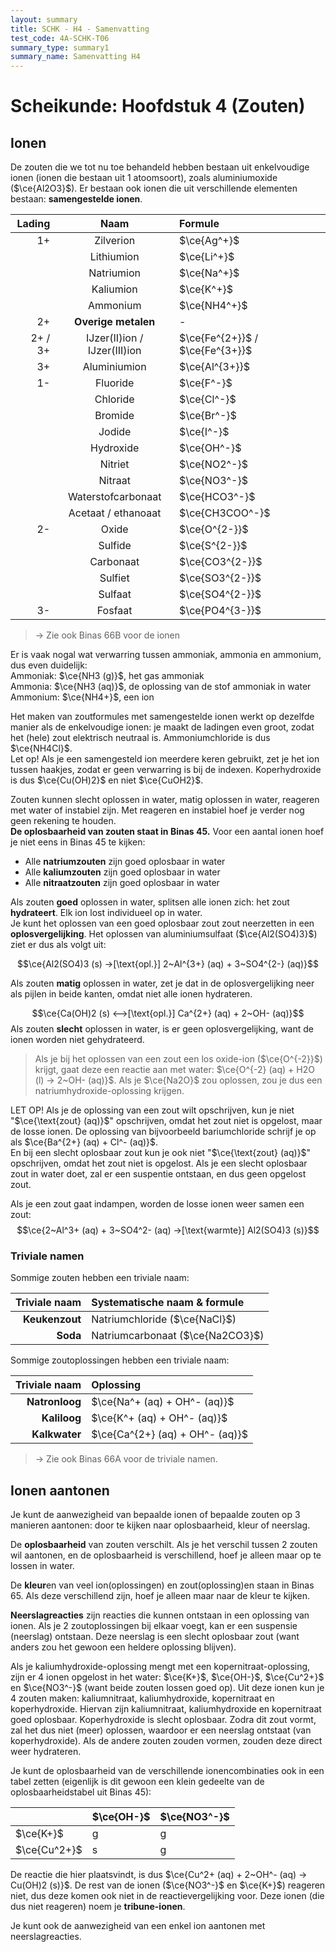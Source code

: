 ```yaml
---
layout: summary
title: SCHK - H4 - Samenvatting
test_code: 4A-SCHK-T06
summary_type: summary1
summary_name: Samenvatting H4
---
```


# Scheikunde: Hoofdstuk 4 (Zouten)

## Ionen

De zouten die we tot nu toe behandeld hebben bestaan uit enkelvoudige ionen (ionen die bestaan uit 1 atoomsoort), zoals aluminiumoxide ($\ce{Al2O3}$). Er bestaan ook ionen die uit verschillende elementen bestaan: **samengestelde ionen**.

|  Lading |             Naam             | Formule                         |
| ------: | :--------------------------: | :------------------------------ |
|      1+ |          Zilverion           | $\ce{Ag^+}$                     |
|         |          Lithiumion          | $\ce{Li^+}$                     |
|         |          Natriumion          | $\ce{Na^+}$                     |
|         |          Kaliumion           | $\ce{K^+}$                      |
|         |           Ammonium           | $\ce{NH4^+}$                    |
|      2+ |     **Overige metalen**      | -                               |
| 2+ / 3+ | IJzer(II)ion / IJzer(III)ion | $\ce{Fe^{2+}}$ / $\ce{Fe^{3+}}$ |
|      3+ |         Aluminiumion         | $\ce{Al^{3+}}$                  |
|      1- |           Fluoride           | $\ce{F^-}$                      |
|         |           Chloride           | $\ce{Cl^-}$                     |
|         |           Bromide            | $\ce{Br^-}$                     |
|         |            Jodide            | $\ce{I^-}$                      |
|         |          Hydroxide           | $\ce{OH^-}$                     |
|         |           Nitriet            | $\ce{NO2^-}$                    |
|         |           Nitraat            | $\ce{NO3^-}$                    |
|         |      Waterstofcarbonaat      | $\ce{HCO3^-}$                   |
|         |     Acetaat / ethanoaat      | $\ce{CH3COO^-}$                 |
|      2- |            Oxide             | $\ce{O^{2-}}$                   |
|         |           Sulfide            | $\ce{S^{2-}}$                   |
|         |          Carbonaat           | $\ce{CO3^{2-}}$                 |
|         |           Sulfiet            | $\ce{SO3^{2-}}$                 |
|         |           Sulfaat            | $\ce{SO4^{2-}}$                 |
|      3- |           Fosfaat            | $\ce{PO4^{3-}}$                 |

> $\rightarrow$ Zie ook Binas 66B voor de ionen

Er is vaak nogal wat verwarring tussen ammoniak, ammonia en ammonium, dus even duidelijk:  
Ammoniak: $\ce{NH3 (g)}$, het gas ammoniak  
Ammonia: $\ce{NH3 (aq)}$, de oplossing van de stof ammoniak in water  
Ammonium: $\ce{NH4+}$, een ion  

Het maken van zoutformules met samengestelde ionen werkt op dezelfde manier als de enkelvoudige ionen: je maakt de ladingen even groot, zodat het (hele) zout elektrisch neutraal is. Ammoniumchloride is dus $\ce{NH4Cl}$.  
Let op! Als je een samengesteld ion meerdere keren gebruikt, zet je het ion tussen haakjes, zodat er geen verwarring is bij de indexen. Koperhydroxide is dus $\ce{Cu(OH)2}$ en niet $\ce{CuOH2}$.

Zouten kunnen slecht oplossen in water, matig oplossen in water, reageren met water of instabiel zijn. Met reageren en instabiel hoef je verder nog geen rekening te houden.  
**De oplosbaarheid van zouten staat in Binas 45.** Voor een aantal ionen hoef je niet eens in Binas 45 te kijken:

- Alle **natriumzouten** zijn goed oplosbaar in water
- Alle **kaliumzouten** zijn goed oplosbaar in water
- Alle **nitraatzouten** zijn goed oplosbaar in water

Als zouten **goed** oplossen in water, splitsen alle ionen zich: het zout **hydrateert**. Elk ion lost individueel op in water.  
Je kunt het oplossen van een goed oplosbaar zout zout neerzetten in een **oplosvergelijking**. Het oplossen van aluminiumsulfaat ($\ce{Al2(SO4)3}$) ziet er dus als volgt uit:

$$\ce{Al2(SO4)3 (s) ->[\text{opl.}] 2~Al^{3+} (aq) + 3~SO4^{2-} (aq)}$$

Als zouten **matig** oplossen in water, zet je dat in de oplosvergelijking neer als pijlen in beide kanten, omdat niet alle ionen hydrateren.

$$\ce{Ca(OH)2 (s) <-->[\text{opl.}] Ca^{2+} (aq) + 2~OH- (aq)}$$
Als zouten **slecht** oplossen in water, is er geen oplosvergelijking, want de ionen worden niet gehydrateerd.

> Als je bij het oplossen van een zout een los oxide-ion ($\ce{O^{-2}}$) krijgt, gaat deze een reactie aan met water: $\ce{O^{-2} (aq) + H2O (l) -> 2~OH- (aq)}$.
> Als je $\ce{Na2O}$ zou oplossen, zou je dus een natriumhydroxide-oplossing krijgen.

LET OP! Als je de oplossing van een zout wilt opschrijven, kun je niet "$\ce{\text{zout} (aq)}$" opschrijven, omdat het zout niet is opgelost, maar de losse ionen. De oplossing van bijvoorbeeld bariumchloride schrijf je op als $\ce{Ba^{2+} (aq) + Cl^- (aq)}$.  
En bij een slecht oplosbaar zout kun je ook niet "$\ce{\text{zout} (aq)}$" opschrijven, omdat het zout niet is opgelost. Als je een slecht oplosbaar zout in water doet, zal er een suspentie ontstaan, en dus geen opgelost zout.

Als je een zout gaat indampen, worden de losse ionen weer samen een zout:
$$\ce{2~Al^3+ (aq) + 3~SO4^2- (aq) ->[\text{warmte}] Al2(SO4)3 (s)}$$

### Triviale namen

Sommige zouten hebben een triviale naam:

|  Triviale naam | Systematische naam & formule     |
| -------------: | :------------------------------- |
| **Keukenzout** | Natriumchloride ($\ce{NaCl}$)    |
|       **Soda** | Natriumcarbonaat ($\ce{Na2CO3}$) |

Sommige zoutoplossingen hebben een triviale naam:

|  Triviale naam | Oplossing                       |
| -------------: | :------------------------------ |
| **Natronloog** | $\ce{Na^+ (aq) + OH^- (aq)}$    |
|   **Kaliloog** | $\ce{K^+ (aq) + OH^- (aq)}$     |
|  **Kalkwater** | $\ce{Ca^{2+} (aq) + OH^- (aq)}$ |

> $\rightarrow$ Zie ook Binas 66A voor de triviale namen.

## Ionen aantonen

Je kunt de aanwezigheid van bepaalde ionen of bepaalde zouten op 3 manieren aantonen: door te kijken naar oplosbaarheid, kleur of neerslag.

De **oplosbaarheid** van zouten verschilt. Als je het verschil tussen 2 zouten wil aantonen, en de oplosbaarheid is verschillend, hoef je alleen maar op te lossen in water.

De **kleur**en van veel ion(oplossingen) en zout(oplossing)en staan in Binas 65. Als deze verschillend zijn, hoef je alleen maar naar de kleur te kijken.

**Neerslagreacties** zijn reacties die kunnen ontstaan in een oplossing van ionen. Als je 2 zoutoplossingen bij elkaar voegt, kan er een suspensie (neerslag) ontstaan. Deze neerslag is een slecht oplosbaar zout (want anders zou het gewoon een heldere oplossing blijven).

Als je kaliumhydroxide-oplossing mengt met een kopernitraat-oplossing, zijn er 4 ionen opgelost in het water: $\ce{K+}$, $\ce{OH-}$, $\ce{Cu^2+}$ en $\ce{NO3^-}$ (want beide zouten lossen goed op). Uit deze ionen kun je 4 zouten maken: kaliumnitraat, kaliumhydroxide, kopernitraat en koperhydroxide. Hiervan zijn kaliumnitraat, kaliumhydroxide en kopernitraat goed oplosbaar. Koperhydroxide is slecht oplosbaar. Zodra dit zout vormt, zal het dus niet (meer) oplossen, waardoor er een neerslag ontstaat (van koperhydroxide). Als de andere zouten zouden vormen, zouden deze direct weer hydrateren.

Je kunt de oplosbaarheid van de verschillende ionencombinaties ook in een tabel zetten (eigenlijk is dit gewoon een klein gedeelte van de oplosbaarheidstabel uit Binas 45):

|              | $\ce{OH-}$ | $\ce{NO3^-}$ |
| ------------ | ---------- | ------------ |
| $\ce{K+}$    | g          | g            |
| $\ce{Cu^2+}$ | s          | g            |

De reactie die hier plaatsvindt, is dus $\ce{Cu^2+ (aq) + 2~OH^- (aq) -> Cu(OH)2 (s)}$. De rest van de ionen ($\ce{NO3^-}$ en $\ce{K+}$) reageren niet, dus deze komen ook niet in de reactievergelijking voor. Deze ionen (die dus niet reageren) noem je **tribune-ionen**.

Je kunt ook de aanwezigheid van een enkel ion aantonen met neerslagreacties.
